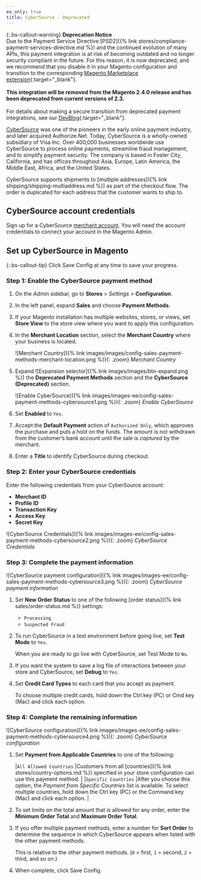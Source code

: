 ```yaml
---
ee_only: true
title: CyberSource - Deprecated
---
```


{:.bs-callout-warning}
**Deprecation Notice** <br/>
Due to the Payment Service Directive [PSD2]({% link stores/compliance-payment-services-directive.md %}) and the continued evolution of many APIs, this payment integration is at risk of becoming outdated and no longer security compliant in the future. For this reason, it is now deprecated, and we recommend that you disable it in your Magento configuration and transition to the corresponding [Magento Marketplace extension](https://marketplace.magento.com/catalogsearch/result/?q=cybersource#q=cybersource&idx=m2_cloud_prod_default_products&p=0&nR%5Bvisibility_search%5D%5B%3D%5D%5B0%5D=1){:target="_blank"}.<br/><br/>
**This integration will be removed from the Magento 2.4.0 release and has been deprecated from current versions of 2.3.**<br/><br/>
For details about making a secure transition from deprecated payment integrations, see our [DevBlog](https://community.magento.com/t5/Magento-DevBlog/Deprecation-of-Magento-core-payment-integrations/ba-p/426445){:target="_blank"}.

[CyberSource][1] was one of the pioneers in the early online payment industry, and later acquired Authorize.Net. Today, CyberSource is a wholly-owned subsidiary of Visa Inc. Over 400,000 businesses worldwide use CyberSource to process online payments, streamline fraud management, and to simplify payment security. The company is based in Foster City, California, and has offices throughout Asia, Europe, Latin America, the Middle East, Africa, and the United States.

CyberSource supports shipments to [multiple addresses]({% link shipping/shipping-multiaddress.md %}) as part of the checkout flow. The order is duplicated for each address that the customer wants to ship to.

## CyberSource account credentials

Sign up for a CyberSource [merchant account][2]. You will need the account credentials to connect your account in the Magento Admin.

## Set up CyberSource in Magento

{:.bs-callout-tip}
Click <span class="btn">Save Config</span> at any time to save your progress.

### Step 1: Enable the CyberSource payment method

1. On the _Admin_ sidebar, go to **Stores** > _Settings_ > **Configuration**.

1. In the left panel, expand **Sales** and choose **Payment Methods**.

1. If your Magento installation has multiple websites, stores, or views, set **Store View** to the store view where you want to apply this configuration.

1. In the **Merchant Location** section, select the **Merchant Country** where your business is located.

   ![Merchant Country]({% link images/images/config-sales-payment-methods-merchant-location.png %}){: .zoom}
   _Merchant Country_

1. Expand ![Expansion selector]({% link images/images/btn-expand.png %}) the **Deprecated Payment Methods** section and the **CyberSource (Deprecated)** section.

   ![Enable CyberSource]({% link images/images-ee/config-sales-payment-methods-cybersource1.png %}){: .zoom}
   _Enable CyberSource_

1. Set **Enabled** to `Yes`.

1. Accept the **Default Payment** action of `Authorized Only`, which approves the purchase and puts a hold on the funds. The amount is not withdrawn from the customer’s bank account until the sale is _captured_ by the merchant.

1. Enter a **Title** to identify CyberSource during checkout.

### Step 2: Enter your CyberSource credentials

Enter the following credentials from your CyberSource account:

- **Merchant ID**
- **Profile ID**
- **Transaction Key**
- **Access Key**
- **Secret Key**

![CyberSource Credentials]({% link images/images-ee/config-sales-payment-methods-cybersource2.png %}){: .zoom}
_CyberSource Credentials_

### Step 3: Complete the payment information

![CyberSource payment configuration]({% link images/images-ee/config-sales-payment-methods-cybersource3.png %}){: .zoom}
_CyberSource payment information_

1. Set **New Order Status** to one of the following [order status]({% link sales/order-status.md %}) settings:

   - `Processing`
   - `Suspected Fraud`

1. To run CyberSource in a test environment before going live, set **Test Mode** to `Yes`.

   When you are ready to go live with CyberSource, set Test Mode to `No`.

1. If you want the system to save a log file of interactions between your store and CyberSource, set **Debug** to `Yes`.

1. Set **Credit Card Types** to each card that you accept as payment.

   To choose multiple credit cards, hold down the Ctrl key (PC) or Cmd key (Mac) and click each option.

### Step 4: Complete the remaining information

![CyberSource configuration]({% link images/images-ee/config-sales-payment-methods-cybersource4.png %}){: .zoom}
_CyberSource configuration_

1. Set **Payment from Applicable Countries** to one of the following:

   |`All Allowed Countries` |Customers from all [countries]({% link stores/country-options.md %}) specified in your store configuration can use this payment method. |
   |`Specific Countries` |After you choose this option, the _Payment from Specific Countries_ list is available. To select multiple countries, hold down the Ctrl key (PC) or the Command key (Mac) and click each option. |

1. To set limits on the total amount that is allowed for any order, enter the **Minimum Order Total** and **Maximum Order Total**.

1. If you offer multiple payment methods, enter a number for **Sort Order** to determine the sequence in which CyberSource appears when listed with the other payment methods.

   This is relative to the other payment methods. (`0` = first, `1` = second, `2` = third, and so on.)

1. When complete, click <span class="btn">Save Config</span>.

[1]: http://www.cybersource.com/
[2]: http://www.cybersource.com/solutions/merchant/
